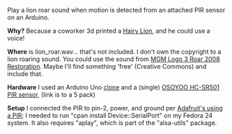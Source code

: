 
Play a lion roar sound when motion is detected from an attached PIR sensor on an Arduino.

**Why?** Because a coworker 3d printed a [Hairy Lion](http://www.thingiverse.com/thing:2007221), and he could use a voice!

**Where** is lion_roar.wav... that's not included. I don't own the copyright to a lion roaring sound. You could use the sound from [MGM Logo 3 Roar 2008 Restoration](https://www.youtube.com/watch?v=OVCxJ1aT24A).  Maybe I'll find something 'free' (Creative Commons) and include that.

**Hardware** I used an Arduino Uno [clone](https://www.amazon.com/gp/product/B01EWOE0UU/ref=oh_aui_detailpage_o00_s00?ie=UTF8&psc=1) and a (single) [OSOYOO HC-SR501 PIR sensor](https://www.amazon.com/gp/product/B011NV1QT8/ref=oh_aui_detailpage_o03_s00?ie=UTF8&psc=1), (link is to a 5 pack)

**Setup** I connected the PIR to pin-2, power, and ground per [Adafruit's using a PIR](https://learn.adafruit.com/pir-passive-infrared-proximity-motion-sensor/using-a-pir); I needed to run "cpan install Device::SerialPort" on my Fedora 24 system. It also requires "aplay", which is part of the "alsa-utils" package.
